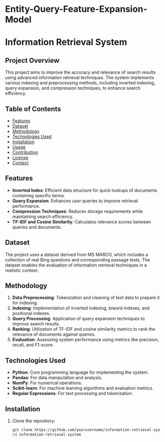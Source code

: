 # Entity-Query-Feature-Expansion-Model

# Information Retrieval System

## Project Overview
This project aims to improve the accuracy and relevance of search results using advanced information retrieval techniques. The system implements various indexing and preprocessing methods, including inverted indexing, query expansion, and compression techniques, to enhance search efficiency.

## Table of Contents
- [Features](#features)
- [Dataset](#dataset)
- [Methodology](#methodology)
- [Technologies Used](#technologies-used)
- [Installation](#installation)
- [Usage](#usage)
- [Contributing](#contributing)
- [License](#license)
- [Contact](#contact)

## Features
- **Inverted Index**: Efficient data structure for quick lookups of documents containing specific terms.
- **Query Expansion**: Enhances user queries to improve retrieval performance.
- **Compression Techniques**: Reduces storage requirements while maintaining search efficiency.
- **TF-IDF and Cosine Similarity**: Calculates relevance scores between queries and documents.

## Dataset
The project uses a dataset derived from MS MARCO, which includes a collection of real Bing questions and corresponding passage texts. The dataset enables the evaluation of information retrieval techniques in a realistic context.

## Methodology
1. **Data Preprocessing**: Tokenization and cleaning of text data to prepare it for indexing.
2. **Indexing**: Implementation of inverted indexing, biword indexes, and positional indexes.
3. **Query Processing**: Application of query expansion techniques to improve search results.
4. **Ranking**: Utilization of TF-IDF and cosine similarity metrics to rank the relevance of documents against queries.
5. **Evaluation**: Assessing system performance using metrics like precision, recall, and F1-score.

## Technologies Used
- **Python**: Core programming language for implementing the system.
- **Pandas**: For data manipulation and analysis.
- **NumPy**: For numerical operations.
- **Scikit-learn**: For machine learning algorithms and evaluation metrics.
- **Regular Expressions**: For text processing and tokenization.

## Installation
1. Clone the repository:
   ```bash
   git clone https://github.com/yourusername/information-retrieval-system.git
   cd information-retrieval-system
